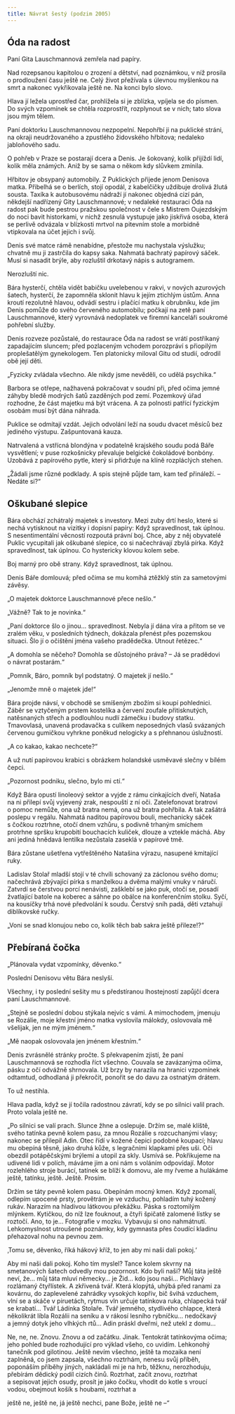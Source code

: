 ```yaml
---
title: Návrat šestý (podzim 2005)
---
```


## Óda na radost

Paní Gita Lauschmannová zemřela nad papíry.

Nad rozepsanou kapitolou o zrození a dětství, nad poznámkou, v níž prosila o prodloužení času ještě ne. Celý život přežívala s úlevnou myšlenkou na smrt a nakonec vykřikovala ještě ne. Na konci bylo slovo.

Hlava jí ležela uprostřed čar, prohlížela si je zblízka, vpíjela se do písmen. Do svých vzpomínek se chtěla rozprostřít, rozplynout se v nich; tato slova jsou mým tělem.

Paní doktorku Lauschmannovou nezpopelní. Nepohřbí ji na puklické stráni, na okraji neudržovaného a zpustlého židovského hřbitova; nedaleko jabloňového sadu.

O pohřeb v Praze se postarají dcera a Denis. Je šokovaný, kolik přijíždí lidí, kolik měla známých. Aniž by se sama o někom kdy slůvkem zmínila.

Hřbitov je obsypaný automobily. Z Puklických přijede jenom Denisova matka. Přibelhá se o berlích, stojí opodál, z kabelčičky uždibuje drolivá žlutá sousta. Taxíka k autobusovému nádraží jí nakonec objedná cizí pán, někdejší nadřízený Gity Lauschmannové; v nedaleké restauraci Óda na radost pak bude pestrou pražskou společnost v čele s Mistrem Oujezdským do noci bavit historkami, v nichž zesnulá vystupuje jako jiskřivá osoba, která se perlivě odvázala v blízkosti mrtvol na pitevním stole a morbidně vtipkovala na účet jejich i svůj.

Denis své matce rámě nenabídne, přestože mu nachystala výslužku; chvatně mu ji zastrčila do kapsy saka. Nahmatá bachratý papírový sáček. Musí si nasadit brýle, aby rozluštil drkotavý nápis s autogramem.

Nerozluští nic.

Bára hysterčí, chtěla vidět babičku uvelebenou v rakvi, v nových azurových šatech, hysterčí, že zapomněla sklonit hlavu k jejím ztichlým ústům. Anna kroutí rezolutně hlavou, odvádí sestru i plačící matku k obrubníku, kde jim Denis pomůže do svého červeného automobilu; počkají na zetě paní Lauschmannové, který vyrovnává nedo­platek ve firemní kanceláři soukromé pohřební služby.

Denis rozveze pozůstalé, do restaurace Óda na radost se vrátí postříkaný zapadajícím sluncem; před pozlaceným vchodem porozpráví s přiopilým proplešatělým gynekologem. Ten platonicky miloval Gitu od studií, odrodil obě její děti.

„Fyzicky zvládala všechno. Ale nikdy jsme nevěděli, co udělá psychika.“

Barbora se otřepe, nažhavená pokračovat v soudní při, před očima jemné záhyby bledě modrých šatů zazděných pod zemí. Pozemkový úřad rozhodne, že část majetku má být vrácena. A za polnosti patřící fyzickým osobám musí být dána náhrada.

Puklice se odmítají vzdát. Jejich odvolání leží na soudu dvacet měsíců bez jediného výstupu. Zašpuntovaná kauza.

Natrvalená a vstřícná blondýna v podatelně krajského soudu podá Báře vysvětlení; v puse rozkošnicky převaluje belgické čokoládové bonbóny. Uzobává z papírového pytle, který si přidržuje na klíně rozpláclých stehen.

„Žádali jsme různé podklady. A spis stejně půjde tam, kam teď přináleží. – Nedáte si?“

## Oškubané slepice

Bára obchází zchátralý majetek s investory. Mezi zuby drtí heslo, které si nechá vytisknout na vizitky i dopisní papíry: Když spra­vedlnost, tak úplnou. S nesentimentální věcností rozpoutá právní boj. Chce, aby z něj obyvatelé Puklic vycupitali jak oškubané slepice, co si načechrávají zbylá pírka. Když spravedlnost, tak úplnou. Co hystericky klovou kolem sebe.

Boj marný pro obě strany. Když spravedlnost, tak úplnou.

Denis Báře domlouvá; před očima se mu komíhá ztěžklý stín za sametovými závěsy.

„O majetek doktorce Lauschmannové přece nešlo.“

„Vážně? Tak to je novinka.“

„Paní doktorce šlo o jinou… spravedlnost. Nebyla jí dána víra a přitom se ve zralém věku, v posledních týdnech, dokázala přenést přes pozemskou situaci. Šlo jí o očištění jména vašeho pradědečka. Utnout řetězec.“

„A domohla se něčeho? Domohla se důstojného práva? – Já se pradědovi o návrat postarám.“

„Pomník, Báro, pomník byl podstatný. O majetek jí nešlo.“

„Jenomže mně o majetek jde!“

Bára projde návsí, v obchodě se smíšeným zbožím si koupí pohlednici. Záběr se vztyčeným prstem kostelíka a červení zoufale přitisknutých, natěsnaných střech a podlouhlou nudlí zámečku i budovy statku. Tmavovlasá, unavená prodavačka s culíkem neposedných vlasů svázaných červenou gumičkou vyhrkne poněkud nelogicky a s přehnanou úslužností.

„A co kakao, kakao nechcete?“

A už nutí papírovou krabici s obrázkem holandské usměvavé slečny v bílém čepci.

„Pozornost podniku, slečno, bylo mi ctí.“

Když Bára opustí linoleový sektor a vyjde z rámu cinkajících dveří, Nataša na ni přilepí svůj vyjevený zrak, nespouští z ní oči. Zatelefonovat bratrovi o pomoc nemůže, ona už bratra nemá, ona už bratra pohřbila. A tak zašátrá poslepu v regálu. Nahmatá naditou papírovou bouli, mechanicky sáček s čočkou roztrhne, otočí dnem vzhůru, s podivně trhaným smíchem protrhne spršku krupobití bouchacích kuliček, dlouze a vztekle máchá. Aby ani jediná hnědavá lentilka nezůstala zaseklá v papírové tmě.

Bára zůstane ušetřena vytřeštěného Natašina výrazu, nasupené kmitající ruky.

Ladislav Stolař mladší stojí v té chvíli schovaný za záclonou svého domu; načechrává zbývající pírka s manželkou a dvěma malými vnuky v náručí. Zatvrdí se čerstvou porcí nenávisti, zašklebí se jako puk, otočí se, posadí žvatlající batole na koberec a sáhne po obálce na konferenčním stolku. Syčí, na kousíčky trhá nové předvolání k soudu. Čerstvý sníh padá, děti vztahují diblíkovské ručky.

„Voni se snad klonujou nebo co, kolik těch bab sakra ještě přileze!?“

## Přebíraná čočka

„Plánovala vydat vzpomínky, děvenko.“

Poslední Denisovu větu Bára neslyší.

Všechny, i ty poslední sešity mu s předstíranou lhostejností zapůjčí dcera paní Lauschmannové.

„Stejně se poslední dobou stýkala nejvíc s vámi. A mimochodem, jmenuju se Rozálie, moje křestní jméno matka vyslovila málokdy, oslovovala mě všelijak, jen ne mým jménem.“

„Mě naopak oslovovala jen jménem křestním.“

Denis zvrásnělé stránky pročte. S překvapením zjistí, že paní Lauschmannová se rozhodla říct všechno. Couvala se zavázanýma očima, pásku z očí odvážně shrnovala. Už brzy by narazila na hranici vzpomínek odtamtud, odhodlaná ji překročit, ponořit se do davu za ostnatým drátem.

To už nestihla.

Hlava padla, když se jí točila radostnou závratí, kdy se po silnici valil prach. Proto volala ještě ne.

„Po silnici se valí prach. Slunce žhne a oslepuje. Držím se, malé klíště, svého tatínka pevně kolem pasu, za mnou Rozálie s rozcuchanými vlasy; nakonec se přilepil Adin. Otec řídí v kožené čepici podobné koupací; hlavu mu obepíná těsně, jako druhá kůže, s legračními klapkami přes uši. Oči obezdil potápěčskými brýlemi a utopil za skly. Usmívá se. Pokřikujeme na udivené lidi v polích, máváme jim a oni nám s voláním odpovídají. Motor rozlehlého stroje burácí, tatínek se blíží k domovu, ale my řveme a hulákáme ještě, tatínku, ještě. Ještě. Prosím.

Držím se táty pevně kolem pasu. Obepínám mocný kmen. Když zpomalí, odlepím upocené prsty, provětrám je ve vzduchu, pohladím tuhý kožený rukáv. Narazím na hladivou látkovou překážku. Páska s roztomilým mlýnkem. Kytičkou, do níž lze fouknout, a čtyři špičatě zalomené lístky se roztočí. Ano, to je… Fotografie v mozku. Vybavuju si ono nahmátnutí. Lehkomyslnost utroušené poznámky, kdy gymnasta přes čoudící kladinu přehazoval nohu na pevnou zem.

‚Tomu se, děvenko, říká hákový kříž, to jen aby mi naši dali pokoj.‘

Aby mi naši dali pokoj. Koho tím myslel? Tance kolem skvrny na smetanových šatech odvedly mou pozornost. Kdo byli naši? Můj táta ještě neví, že… můj táta mluví německy… je Žid… kdo jsou naši… Pichlavý rozlámaný čtyřlístek. A zkřivená tvář. Která klopýtá, uhýbá před ranami za kovárnu, do zaplevelené zahrádky vysokých kopřiv, bič švihá vzduchem, vlní se a skáče v piruetách, rytmus vln určuje tatínkova ruka, chlapecká tvář se krabatí… Tvář Ládínka Stolaře. Tvář jemného, stydlivého chlapce, která několikrát líbla Rozálii na seníku a v rákosí lesního rybníčku… nedočkavý a jemný dotyk jeho vlhkých rtů… Adin práskl dveřmi, než utekl z domu…

Ne, ne, ne. Znovu. Znovu a od začátku. Jinak. Tentokrát tatínkovýma očima; jeho pohled bude rozhodující pro výklad všeho, co uvidím. Lehkonohý tanečník pod gilotinou. Ještě nevím všechno, ještě ta mozaika není zaplněná, co jsem zapsala, všechno roztrhám, nenesu svůj příběh, poponáším příběhy jiných, nakládali mi je na hrb, těžknu, nerozhoduju, přebírám dědický podíl cizích činů. Roztrhat, začít znovu, roztrhat a sepisovat jejich osudy, prosít je jako čočku, vhodit do kotle s vroucí vodou, obejmout košík s houbami, roztrhat a

ještě ne, ještě ne, já ještě nechci, pane Bože, ještě ne –“
